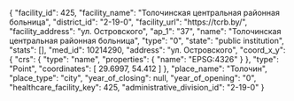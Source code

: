 {
    "facility_id": 425,
    "facility_name": "Толочинская центральная районная больница",
    "district_id": "2-19-0",
    "facility_url": "https:\/\/tcrb.by\/",
    "facility_address": "ул. Островского",
    "ap_1": "37",
    "name": "Толочинская центральная районная больница",
    "type": "0",
    "state": "public institution",
    "stats": [],
    "med_id": 10214290,
    "address": "ул. Островского",
    "coord_x_y": {
        "crs": {
            "type": "name",
            "properties": {
                "name": "EPSG:4326"
            }
        },
        "type": "Point",
        "coordinates": [
            29.6997,
            54.412
        ]
    },
    "place_name": "Толочин",
    "place_type": "city",
    "year_of_closing": null,
    "year_of_opening": "0",
    "healthcare_facility_key": 425,
    "administrative_division_id": "2-19-0"
}